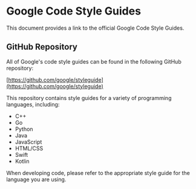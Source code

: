 # Google Code Style Guides

This document provides a link to the official Google Code Style Guides.

## GitHub Repository

All of Google's code style guides can be found in the following GitHub repository:

[https://github.com/google/styleguide](https://github.com/google/styleguide)

This repository contains style guides for a variety of programming languages, including:

*   C++
*   Go
*   Python
*   Java
*   JavaScript
*   HTML/CSS
*   Swift
*   Kotlin

When developing code, please refer to the appropriate style guide for the language you are using.
